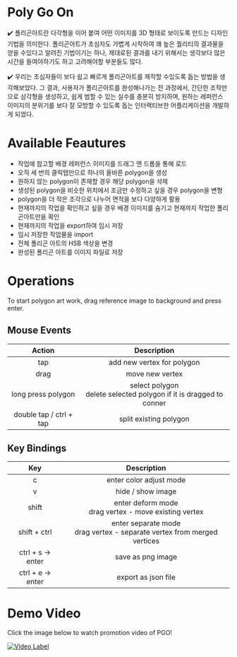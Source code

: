 # Poly Go On

✔️ 폴리곤아트란 다각형을 이어 붙여 어떤 이미지를 3D 형태로 보이도록 만드는 디자인기법을 의미한다. 폴리곤아트가 초심자도 가볍게 시작하여 꽤 높은 퀄리티의 결과물을 얻을 수있다고 알려진 기법이기는 하나, 제대로된 결과를 내기 위해서는 생각보다 많은 시간을 들여야하기도 하고 고려해야할 부분들도 많다.

✔️ 우리는 초심자들이 보다 쉽고 빠르게 폴리곤아트를 제작할 수있도록 돕는 방법을 생각해보았다. 그 결과, 사용자가 폴리곤아트를 완성해나가는 전 과정에서, 간단한 조작만으로 삼각형을 생성하고, 쉽게 범할 수 있는 실수를 충분히 방지하며, 원하는 레퍼런스 이미지의 분위기를 보다 잘 모방할 수 있도록 돕는 인터랙티브한 어플리케이션을 개발하게 되었다.

# Available Feautures

- 작업에 참고할 배경 레퍼런스 이미지를 드래그 앤 드롭을 통해 로드
- 오직 세 번의 클릭탭만으로 하나의 올바른 polygon을 생성
- 원하지 않는 polygon이 존재할 경우 해당 polygon을 삭제
- 생성된 polygon을 비슷한 위치에서 조금만 수정하고 싶을 경우 polygon을 변형
- polygon을 더 작은 조각으로 나누어 면적을 보다 다양하게 활용
- 현재까지의 작업을 확인하고 싶을 경우 배경 이미지를 숨기고 현재까지 작업한 폴리곤아트만을 확인
- 현재까지의 작업을 export하여 임시 저장
- 임시 저장한 작업물을 import
- 전체 폴리곤 아트의 HSB 색상을 변경
- 완성된 폴리곤 아트를 이미지 파일로 저장

# Operations

To start polygon art work, drag reference image to background and press enter.

## Mouse Events
| Action | Description |
|:---:|:---:|
| tap | add new vertex for polygon |
| drag | move new vertex |
| long press polygon | select polygon <br> delete selected polygon if it is dragged to conner |
| double tap / ctrl + tap | split existing polygon |

## Key Bindings
| Key | Description |
|:---:|:---:|
| c | enter color adjust mode |
| v | hide / show image |
| shift | enter deform mode <br> drag vertex - move existing vertex |
| shift + ctrl | enter separate mode <br> drag vertex - separate vertex from merged vertices |
| ctrl + s → enter | save as png image |
| ctrl + e → enter | export as json file |

# Demo Video

Click the image below to watch promotion video of PGO!

[![Video Label](http://img.youtube.com/vi/ibk_aHwDbeE/0.jpg)](https://youtu.be/ibk_aHwDbeE?t=0s)
